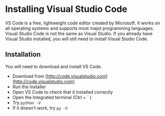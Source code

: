 # Installing Visual Studio Code

VS Code is a free, lightweight code editor created by Microsoft. It works on all operating systems and supports most majot programming languages. Visual Studio Code is not the same as Visual Studio. If you already have Visual Studio installed, you will still need to install Visual Studio Code.

## Installation

You will need to download and install VS Code.

- Download from [http://code.visualstudio.com](http://code.visualstudio.com)
- Run the Installer
- Open VS Code to check that it installed correctly
- Open the Integrated terminal (Ctrl + \` )
- Try `python -V`
- If it doesn't work, try `py -V`


